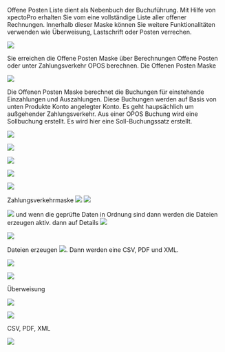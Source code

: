 
Offene Posten Liste dient als Nebenbuch der Buchuführung. Mit Hilfe von xpectoPro erhalten Sie vom  eine vollständige Liste aller offener Rechnungen. Innerhalb dieser Maske können Sie weitere Funktionalitäten verwenden wie Überweisung, Lastschrift oder Posten verrechen.

![](http://xpecto.github.io/docs/img/img_1440774472016.png)

Sie erreichen die Offene Posten Maske über Berechnungen Offene Posten oder unter Zahlungsverkehr OPOS berechnen.
Die Offenen Posten Maske

![](http://xpecto.github.io/docs/img/img_1440772574042.png)

Die Offenen Posten Maske berechnet die Buchungen für einstehende Einzahlungen und Auszahlungen. Diese Buchungen werden auf Basis von unten Produkte Konto angelegter Konto.
Es geht haupsächlich um außgehender Zahlungsverkehr. Aus einer OPOS Buchung wird eine Sollbuchung erstellt. Es wird hier eine Soll-Buchungssatz erstellt. 

![](http://xpecto.github.io/docs/img/img_1440769189875.png)

![](http://xpecto.github.io/docs/img/img_1440769218414.png)

![](http://xpecto.github.io/docs/img/img_1440769342773.png)

![](http://xpecto.github.io/docs/img/img_1440769392486.png)

![](http://xpecto.github.io/docs/img/img_1440769418756.png)

Zahlungsverkehrmaske 
![](http://xpecto.github.io/docs/img/img_1440772506395.png)
![](http://xpecto.github.io/docs/img/img_1440772638410.png)

 ![](http://xpecto.github.io/docs/img/img_1440771677497.png) und wenn die geprüfte Daten in Ordnung sind dann werden die Dateien erzeugen aktiv. dann auf Details ![](http://xpecto.github.io/docs/img/img_1440771513947.png)

 
![](http://xpecto.github.io/docs/img/img_1440772783601.png)

 
 Dateien erzeugen ![](http://xpecto.github.io/docs/img/img_1440771590046.png).   Dann werden eine CSV, PDF und XML.



![](http://xpecto.github.io/docs/img/img_1440769254212.png)


![](http://xpecto.github.io/docs/img/img_1440772902738.png)

Überweisung

![](http://xpecto.github.io/docs/img/img_1440773727879.png)


![](http://xpecto.github.io/docs/img/img_1440773653998.png)

CSV, PDF, XML

![](http://xpecto.github.io/docs/img/img_1440773806090.png)
